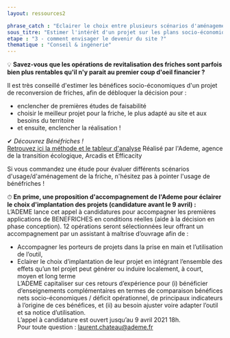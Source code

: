 ```yaml
---
layout: ressources2

phrase_catch : "Eclairer le choix entre plusieurs scénarios d'aménagement et débloquer la décision en prenant en compte les bénéfices socio-économiques de la revitalisation d'une friche"
sous_titre: "Estimer l'intérêt d'un projet sur les plans socio-économiques en complément de la rentabilité financière directe grâce à la méthode Bénéfriches"
etape : "3 - comment envisager le devenir du site ?"
thematique : "Conseil & ingénerie"
---
```


💡 **Savez-vous que les opérations de revitalisation des friches sont parfois bien plus rentables qu'il n'y parait au premier coup d'oeil financier ?**
  
  Il est très conseillé d'estimer les bénéfices socio-économiques d'un projet de reconversion de friches, afin de débloquer la décision pour :
  * enclencher de premières études de faisabilité
  * choisir le meilleur projet pour la friche, le plus adapté au site et aux besoins du territoire
  * et ensuite, enclencher la réalisation !
  
  ✔ *Découvrez Bénéfriches !*  
  [Retrouvez ici la méthode et le tableur d'analyse](https://www.ademe.fr/evaluer-benefices-socio-economiques-reconversion-friches-lutter-contre-lartificialisation-outil-benefriches)
  Réalisé par l'Ademe, agence de la transition écologique, Arcadis et Efficacity
  
  Si vous commandez une étude pour évaluer différents scénarios d'usage/d'aménagement de la friche, n'hésitez pas à pointer l'usage de bénéfriches !  
    
⏱ **En prime, une proposition d'accompagnement de l'Ademe pour éclairer le choix d'implantation des projets (candidature avant le 9 avril) :**  
L’ADEME lance cet appel à candidatures pour accompagner les premières applications de BENEFRICHES en conditions réelles (aide à la décision en phase conception). 12 opérations seront sélectionnées leur offrant un accompagnement par un assistant à maîtrise d’ouvrage afin de :  
* Accompagner les porteurs de projets dans la prise en main et l’utilisation de l’outil,
* Eclairer le choix d’implantation de leur projet en intégrant l’ensemble des effets qu’un tel projet peut générer ou induire localement, à court, moyen et long terme  
L’ADEME capitaliser sur ces retours d’expérience pour (i) bénéficier d’enseignements complémentaires en termes de comparaison bénéfices nets socio-économiques / déficit opérationnel, de principaux indicateurs à l’origine de ces bénéfices, et (ii) au besoin ajuster voire adapter l’outil et sa notice d’utilisation.  
L’appel à candidature est ouvert jusqu’au 9 avril 2021 18h.  
Pour toute question : laurent.chateau@ademe.fr
  

